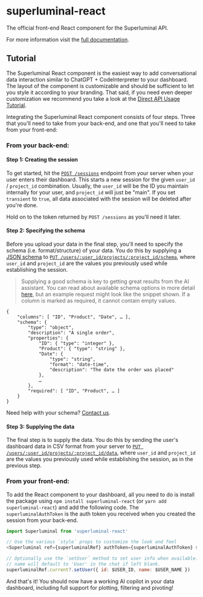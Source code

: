 # superluminal-react

The official front-end React component for the Superluminal API.

For more information visit the [full documentation](https://superluminal.dev/docs).

## Tutorial

The Superluminal React component is the easiest way to add conversational data interaction similar to ChatGPT + CodeInterpreter to your dashboard. The layout of the component is customizable and should be sufficient to let you style it according to your branding. That said, if you need even deeper customization we recommend you take a look at the [Direct API Usage Tutorial](https://superluminal.dev/docs/#tutorial).

Integrating the Superluminal React component consists of four steps. Three that you'll need to take from your back-end, and one that you'll need to take from your front-end:

### From your back-end:

#### Step 1: Creating the session

To get started, hit the [`POST /sessions`](https://superluminal.dev/docs/#creating-a-session) endpoint from your server when your user enters their dashboard. This starts a new session for the given `user_id` / `project_id` combination. Usually, the `user_id` will be the ID you maintain internally for your user, and `project_id` will just be "main". If you set `transient` to `true`, all data associated with the session will be deleted after you're done.

Hold on to the token returned by `POST /sessions` as you'll need it later.

#### Step 2: Specifying the schema

Before you upload your data in the final step, you'll need to specify the schema (i.e. format/structure) of your data. You do this by supplying a [JSON schema](https://json-schema.org/) to [`PUT /users/:user_id/projects/:project_id/schema`](https://superluminal.dev/docs/#specifying-the-schema), where `user_id` and `project_id` are the values you previously used while establishing the session.

> Supplying a good schema is key to getting great results from the AI assistant. You can read about available schema options in more detail [here](https://superluminal.dev/docs/#specifying-the-schema), but an example request might look like the snippet shown. If a column is marked as required, it cannot contain empty values.

```
{
    "columns": [ "ID", "Product", "Date", … ],
    "schema": {
        "type": "object",
        "description": "A single order",
        "properties": {
            "ID": { "type": "integer" },
            "Product": { "type": "string" },
            "Date": {
                "type": "string",
                "format": "date-time",
                "description": "The date the order was placed"
            },
            …
        },
        "required": [ "ID", "Product", … ]
    }
}
```

Need help with your schema? [Contact us](mailto:contact@getluminal.com).

#### Step 3: Supplying the data

The final step is to supply the data. You do this by sending the user's dashboard data in CSV format from your server to [`PUT /users/:user_id/projects/:project_id/data`](https://superluminal.dev/docs/#uploading-data), where `user_id` and `project_id` are the values you previously used while establishing the session, as in the previous step.

### From your front-end:

To add the React component to your dashboard, all you need to do is install the package using `npm install superluminal-react` (or `yarn add superluminal-react`) and add the following code. The `superluminalAuthToken` is the auth token you received when you created the session from your back-end.

```js
import Superluminal from 'superluminal-react'

// Use the various `style` props to customize the look and feel
<Superluminal ref={superluminalRef} authToken={superluminalAuthToken} style={ ... } />

// Optionally use the `setUser` method to set user info when available. The user's 
// name will default to 'User' in the chat if left blank.
superluminalRef.current?.setUser({ id: $USER_ID, name: $USER_NAME })
```

And that's it! You should now have a working AI copilot in your data dashboard, including full support for plotting, filtering and pivoting!
